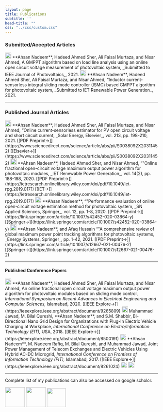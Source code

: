 ```yaml
---
layout: page
title: Publications
subtitle: ''
head-title: ""
css: "../css/custom.css"
---
```



### Submitted/Accepted Articles

<img src="../img/journal-article.png" height="20px">
**Ahsan Nadeem**, Hadeed Ahmed Sher, Ali Faisal Murtaza, and Nisar Ahmed, A GMPPT algorithm based on load line
analysis using an online open circuit voltage measurement of photovoltaic system, _Submitted to IEEE Journal of Photovoltaics_, 2021.  

<img src="../img/journal-article.png" height="20px">
**Ahsan Nadeem**, Hadeed Ahmed Sher, Ali Faisal Murtaza, and Nisar Ahmed, “Inductor current-sensorless integral sliding
mode controller (ISMC) based GMPPT algorithm for photovoltaic system, _Submitted to IET Renewable Power Generation_, 2021.

----

### Published Journal Articles

<img src="../img/journal-article.png" height="20px">
**Ahsan Nadeem**, Hadeed Ahmed Sher, Ali Faisal Murtaza, and Nisar Ahmed, “Online current-sensorless estimator for PV open circuit voltage and short circuit current, _Solar Energy, Elsevier_, vol. 213, pp. 198-210, 2021. [[PDF Preprint&#8594;]](https://www.sciencedirect.com/science/article/abs/pii/S0038092X20311452) [[Elsevier&#8594;]](https://www.sciencedirect.com/science/article/abs/pii/S0038092X20311452)

<img src="../img/journal-article.png" height="20px">
**Ahsan Nadeem**, Hadeed Ahmed Sher, and Nisar Ahmed, “"Online fractional open-circuit voltage maximum output power algorithm for photovoltaic modules, _IET Renewable Power Generation_, vol. 14(2), pp. 188-198, 2020. [[PDF Preprint&#8594;]](https://ietresearch.onlinelibrary.wiley.com/doi/pdf/10.1049/iet-rpg.2019.0171) [[IET&#8594;]](https://ietresearch.onlinelibrary.wiley.com/doi/pdf/10.1049/iet-rpg.2019.0171)

<img src="../img/journal-article.png" height="20px">
**Ahsan Nadeem**, “"Performance evaluation of online open-circuit voltage estimation method for photovoltaic system, _SN Applied Sciences, Springer_, vol. 12, pp. 1-8, 2020. [[PDF Preprint&#8594;]](https://link.springer.com/article/10.1007/s42452-020-03864-y) [[Springer&#8594;]](https://link.springer.com/article/10.1007/s42452-020-03864-y)

<img src="../img/journal-article.png" height="20px">
**Ahsan Nadeem**, and Afaq Hussain “"A comprehensive review of global maximum power point tracking algorithms for photovoltaic systems, _Energy Systems, Springer_, pp. 1-42, 2021. [[PDF Preprint&#8594;]](https://link.springer.com/article/10.1007/s12667-021-00476-2) [[Springer&#8594;]](https://link.springer.com/article/10.1007/s12667-021-00476-2)

----

#### Published Conference Papers

<img src="../img/conference-paper.png" height="20px">
**Ahsan Nadeem**, Hadeed Ahmed Sher, Ali Faisal Murtaza, and Nisar Ahmed, An online fractional open circuit voltage maximum output power algorithm for photovoltaic modules based on sliding mode control, <em>International Symposium on Recent Advances in Electrical Engineering and Computer Sciences,</em> Islamabad, 2020. [[IEEE Explore&#8594;]](https://ieeexplore.ieee.org/abstract/document/9265809)

<img src="../img/conference-paper.png" height="20px">
Muhammad Jawad, M. Bilal Qureshi, **Ahsan Nadeem**, and S.M. Shabbir, Bi-Directional Nano Grid Design for Organizations with Plug-In Electric Vehicle Charging at Workplace, <em> International Conference on Electro/Information Technology (EIT),</em> USA, 2018. [[IEEE Explore&#8594;]](https://ieeexplore.ieee.org/abstract/document/8500191)

<img src="../img/conference-paper.png" height="20px">
**Ahsan Nadeem**, M. Nadeem Rafiq, M. Bilal Qureshi, and Muhammad Jawad, Joint Power Management of Telecom Exchanges and Electric Vehicles Using Hybrid AC-DC Microgrid, <em> International Conference on Frontiers of Information Technology (FIT),</em> Islamabad, 2017. [[IEEE Explore&#8594;]](https://ieeexplore.ieee.org/abstract/document/8261024)


<img src="../img/workshop-paper.png" height="20px">


<img src="../img/book-chapter.png" height="20px">

----

Complete list of my publications can also be accessed on google scholor.


[<img src="../img/googlescholor.png" height="65px">](https://scholar.google.com/citations?user=gktHbTcAAAAJ&hl=en)
[<img src="../img/researchgate.png" height="65px">](https://www.researchgate.net/profile/Arif_Ullah_Khan3)
[<img src="../img/orcid.png" height="62px">](https://orcid.org/0000-0002-0555-6644)








































